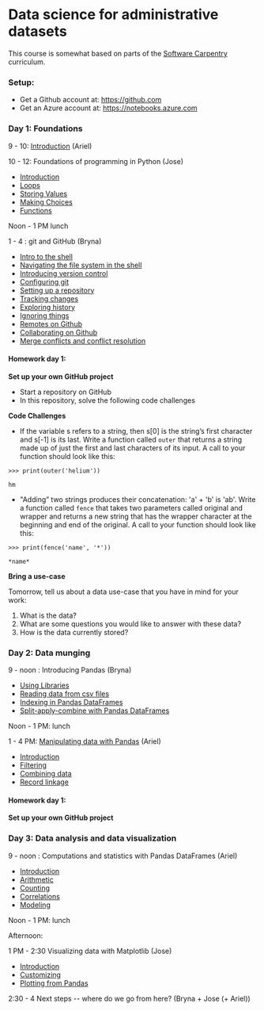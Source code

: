 # Data science for administrative datasets

This course is somewhat based on parts of the
[Software Carpentry](https://software-carpentry.org/) curriculum.

### Setup:

- Get a Github account at: https://github.com
- Get an Azure account at: https://notebooks.azure.com

### Day 1: Foundations

9 - 10: [Introduction](introduction/index.html) (Ariel)

10 - 12: Foundations of programming in Python (Jose)

- [Introduction](python_programming/001-introduction.md)
- [Loops](python_programming/002-loops.md)
- [Storing Values](python_programming/003-StoringValues.md)
- [Making Choices](python_programming/004-MakingChoices.md)
- [Functions](python_programming/005-Functions.md)

Noon - 1 PM lunch

1 - 4 : git and GitHub (Bryna)

- [Intro to the shell](git_github/01-shell_intro.md)
- [Navigating the file system in the shell](git_github/02-shell_filedir.md)
- [Introducing version control](git_github/03-git_basics.md)
- [Configuring git](git_github/04-git_setup.md)
- [Setting up a repository](git_github/05-git_create.md)
- [Tracking changes](git_github/06-git_changes.md)
- [Exploring history](git_github/07-git_history.md)
- [Ignoring things](git_github/08-git_ignore.md)
- [Remotes on Github](git_github/09-github.md)
- [Collaborating on Github](git_github/10-git_collab.md)
- [Merge conflicts and conflict resolution](git_github/11-git_conflict.md)



#### Homework day 1:

**Set up your own GitHub project**

- Start a repository on GitHub
- In this repository, solve the following code challenges

**Code Challenges**  

- If the variable s refers to a string, then s[0] is the string’s first character and s[-1] is its last. Write a function called `outer` that returns a string made up of just the first and last characters of its input. A call to your function should look like this:

```
>>> print(outer('helium'))
```
```
hm
```

- "Adding” two strings produces their concatenation: 'a' + 'b' is 'ab'. Write a function called `fence` that takes two parameters called original and wrapper and returns a new string that has the wrapper character at the beginning and end of the original. A call to your function should look like this:

```
>>> print(fence('name', '*'))
```
```
*name*
```

**Bring a use-case**

Tomorrow, tell us about a data use-case that you have in mind for your work:

1. What is the data?
2. What are some questions you would like to answer with these data?
3. How is the data currently stored?

### Day 2: Data munging

9 - noon : Introducing Pandas (Bryna)

- [Using Libraries](pandas_intro/01-libraries.md)
- [Reading data from csv files](pandas_intro/02-reading-tabular.md)
- [Indexing in Pandas DataFrames](pandas_intro/03-data-frames.md)
- [Split-apply-combine with Pandas DataFrames](pandas_intro/04-split_apply_combine.md)

Noon - 1 PM: lunch

1 - 4 PM: [Manipulating data with Pandas](pandas_data_manipulation/README.md) (Ariel)

- [Introduction](pandas_data_manipulation/001-introduction.md)
- [Filtering](pandas_data_manipulation/002-filtering.md)
- [Combining data](pandas_data_manipulation/003-merging.md)
- [Record linkage](pandas_data_manipulation/004-deduplication-record-linkage.md)

#### Homework day 1:

**Set up your own GitHub project**




### Day 3: Data analysis and data visualization

9 - noon : Computations and statistics with Pandas DataFrames (Ariel)

- [Introduction](pandas_statistics/001-introduction.md)
- [Arithmetic](pandas_statistics/002-arithmetic.md)
- [Counting](pandas_statistics/003-counting.md)
- [Correlations](pandas_statistics/004-counting.md)
- [Modeling](pandas_statistics/005-statsmodels.md)


Noon - 1 PM: lunch

Afternoon:

1 PM - 2:30 Visualizing data with Matplotlib (Jose)

- [Introduction](viz_matplotlib/001-introduction.md)
- [Customizing](viz_matplotlib/002-customizing.md)
- [Plotting from Pandas](viz_matplotlib/003-plottingfrompandas.md)

2:30 - 4 Next steps -- where do we go from here? (Bryna + Jose (+ Ariel))
